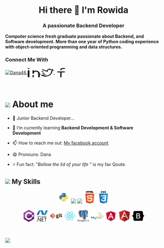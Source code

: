 <h1 align="center">Hi there 👋  I'm Rowida </h1>
<h3 align="center">A passionate Backend Developer</h3>
<!------>


**Computer science fresh graduate passionate about Backend, and Software development. More than one year of Python coding experience with object-oriented programming and data structures.**


<h3 align="left">Connect Me With</h3>

<p align="left">
  <a href="https://www.quora.com/profile/Rowida-Nagah" target="blank">
    <img align="center" src= "https://www.svgrepo.com/show/25177/quora.svg" draggable="false" alt="Dana46" height="30" width="40" />
  </a>
  <a href="https://www.linkedin.com/in/rowida-nagah-30182a135" target="blank">
    <img align="center" src="https://github.com/HouariZegai/HouariZegai/blob/master/icons/linkedin.png" alt="Rowida Nagah" height="30" width="40" />
  </a>
  <a href="https://twitter.com/Rowida_Nagah" target="blank">
    <img align="center" src="https://github.com/HouariZegai/HouariZegai/blob/master/icons/twitter.png" alt="Dana46" height="30" width="40" />
  </a>
  <a href="https://www.facebook.com/rowida.nagah.545/" target="blank">
    <img align="center" src="https://github.com/HouariZegai/HouariZegai/blob/master/icons/facebook.png" alt="Rowida Nagah" height="30" width="40" />
  </a>
</p>


<br/>


# <img src="https://media.giphy.com/media/VgCDAzcKvsR6OM0uWg/giphy.gif" width="50" draggable="false" > About me


- 🔭 Junior Backend Developer...

- 🌱 I’m currently learning **Backend Development & Software Development**

- 📫 How to reach me out: [My facebook account](https://www.facebook.com/rowida.nagah.545/)

- 😄 Pronouns: Dana

- ⚡ Fun fact: "_Bellow the lid of your life_ " is my fav Qoute. 

## <img src="https://media.giphy.com/media/WUlplcMpOCEmTGBtBW/giphy.gif" width="50" /> My Skills

<div align="center">
  <code><img height="40" src="https://raw.githubusercontent.com/github/explore/80688e429a7d4ef2fca1e82350fe8e3517d3494d/topics/python/python.png" /></code>
  <code><img height="40" src="https://www.vectorlogo.zone/logos/pocoo_flask/pocoo_flask-ar21.svg" /></code>
  <code><img height="40" src="https://img.icons8.com/color/48/000000/django.png" /></code>
  <code><img height="40" src="https://raw.githubusercontent.com/github/explore/80688e429a7d4ef2fca1e82350fe8e3517d3494d/topics/html/html.png"></code>
<code><img height="40" src="https://raw.githubusercontent.com/github/explore/80688e429a7d4ef2fca1e82350fe8e3517d3494d/topics/css/css.png"></code>


<br />

<br />
  <code><img height="40" src="https://raw.githubusercontent.com/devicons/devicon/master/icons/csharp/csharp-original.svg" /></code>
  <code><img height="40" src="https://raw.githubusercontent.com/devicons/devicon/master/icons/dot-net/dot-net-original-wordmark.svg"></code>
<code><img height="40" src="https://raw.githubusercontent.com/github/explore/80688e429a7d4ef2fca1e82350fe8e3517d3494d/topics/git/git.png"></code>
<code><img height="40" src="https://raw.githubusercontent.com/github/explore/80688e429a7d4ef2fca1e82350fe8e3517d3494d/topics/react/react.png"></code>
<code><img height="40" src="https://raw.githubusercontent.com/devicons/devicon/master/icons/postgresql/postgresql-original-wordmark.svg"></code>
<code><img height="40" src="https://raw.githubusercontent.com/devicons/devicon/master/icons/mysql/mysql-original-wordmark.svg"></code>
<code><img height="40" src="https://raw.githubusercontent.com/github/explore/80688e429a7d4ef2fca1e82350fe8e3517d3494d/topics/angular/angular.png"></code>
<code><img src="https://raw.githubusercontent.com/devicons/devicon/master/icons/angularjs/angularjs-original.svg" alt="angular-js" width="40" height="40" /></code>
<code><img src="https://raw.githubusercontent.com/devicons/devicon/master/icons/bootstrap/bootstrap-plain.svg" alt="bootstrap" width="40" height="40" /></code>

 
</div>

<br />
<br />

<p>
  <img align="left" src="https://github-readme-stats.vercel.app/api?username=Rowida46&show_icons=true&theme=radical" />
</p>

<br />



